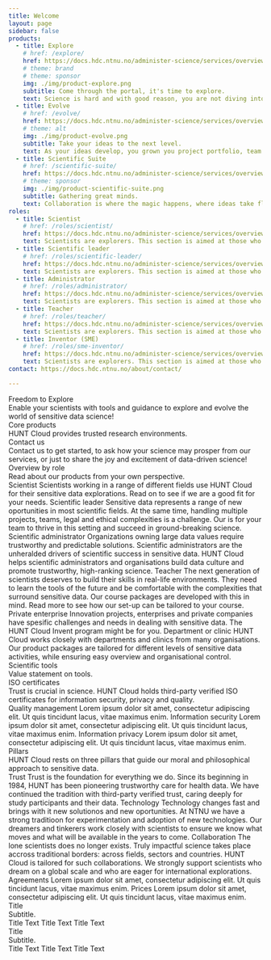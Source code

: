 ```yaml
---
title: Welcome
layout: page
sidebar: false
products:
  - title: Explore
    # href: /explore/
    href: https://docs.hdc.ntnu.no/administer-science/services/overview/
    # theme: brand
    # theme: sponsor
    img: ./img/product-explore.png
    subtitle: Come through the portal, it's time to explore.
    text: Science is hard and with good reason, you are not diving into the unknown becasue it is easy. Working with sensitive data means entering a land of laws, regulations and agreements; but this is also where scientific progress happens every day. We are here to make sure you get to do the hard things.
  - title: Evolve
    # href: /evolve/
    href: https://docs.hdc.ntnu.no/administer-science/services/overview/
    # theme: alt
    img: ./img/product-evolve.png
    subtitle: Take your ideas to the next level.
    text: As your ideas develop, you grown you project portfolio, team and scientific career. You are ready to expand and we got you covered for this next phase of your journey.
  - title: Scientific Suite
    # href: /scientific-suite/
    href: https://docs.hdc.ntnu.no/administer-science/services/overview/
    # theme: sponsor
    img: ./img/product-scientific-suite.png
    subtitle: Gathering great minds.
    text: Collaboration is where the magic happens, where ideas take flight in new directions, young scientists grow up and multidisiplinary teams make discoveries that change worlds. Our scientific suites are for you, set up for the complexities you phase as you take on the grand challenges.
roles:
  - title: Scientist
    # href: /roles/scientist/
    href: https://docs.hdc.ntnu.no/administer-science/services/overview/
    text: Scientists are explorers. This section is aimed at those who...
  - title: Scientific leader
    # href: /roles/scientific-leader/
    href: https://docs.hdc.ntnu.no/administer-science/services/overview/
    text: Scientists are explorers. This section is aimed at those who...
  - title: Administrator
    # href: /roles/administrator/
    href: https://docs.hdc.ntnu.no/administer-science/services/overview/
    text: Scientists are explorers. This section is aimed at those who...
  - title: Teacher
    # href: /roles/teacher/
    href: https://docs.hdc.ntnu.no/administer-science/services/overview/
    text: Scientists are explorers. This section is aimed at those who...
  - title: Inventor (SME)
    # href: /roles/sme-inventor/
    href: https://docs.hdc.ntnu.no/administer-science/services/overview/
    text: Scientists are explorers. This section is aimed at those who...
contact: https://docs.hdc.ntnu.no/about/contact/

---
```


<!-- <script setup></script> -->

<div class="hc-home-page">
  <div class="hc-header">
    <div class="hc-header-img"></div>
  </div>

<!-- Block: Freedom to explore -->

  <div class="hc-block">
    <div class="hc-block-container">
      <div class="hc-title-main font-weight-black">
        Freedom to Explore
      </div>
      <div class="hc-subtitle-main">
        Enable your scientists with tools and guidance to explore and evolve the world of sensitive data science!
        <!-- Welcome to HUNT Cloud! We provide scientists with tools and guidance to explore and evolve their magical world of sensitive data science. -->
      </div>
    </div>
  </div>

<!-- Block: Core products -->
<!-- Content: In this page header -->

  <div class="hc-block">
    <div class="hc-block-container">
      <div class="hc-container-title">
        Core products
      </div>
      <div class="hc-container-subtitle">
      HUNT Cloud provides trusted research environments.
      </div>
      <ProductSlider :products="$frontmatter.products" />
    </div>
  </div>

<!-- Block: Contact us -->

  <div class="hc-block">
    <div class="hc-block-container">
      <div class="hc-container-title">
        Contact us
      </div>
      <div class="hc-container-subtitle">
        Contact us to get started, to ask how your science may prosper from our services, or just to share the joy and excitement of data-driven science!
      </div>
      <div class="hc-section">
        <hc-button title="Contact us" :href="$frontmatter.contact" target="_blank" size="x-large" elevation="2" />
      </div>
    </div>
  </div>

<!-- Block: Roles -->
<!-- Content: In this page header -->

  <div class="hc-block">
    <div class="hc-block-container">
      <div class="hc-container-title">
        Overview by role
      </div>
      <div class="hc-container-subtitle">
        Read about our products from your own perspective.
      </div>
      <v-row align="center">
        <v-col cols="12" class="align-self-start v-col-sm-6 v-col-md-4">
          <!-- https://vuetifyjs.com/en/components/cards/ -->
          <v-card color="transparent" elevation="0">
            <v-card-title>Scientist</v-card-title>
            <v-divider></v-divider>
            <v-card-text>
              <v-row dense>
                <v-col cols="12">
                  Scientists working in a range of different fields use HUNT Cloud for their sensitive data explorations. Read on to see if we are a good fit for your needs.
                </v-col>
              </v-row>
              <v-row dense>
                <v-col cols="12">
                  <hc-button size="small" href="place-link" title="Read more" />
                </v-col>
              </v-row>
            </v-card-text>
          </v-card>
        </v-col>
        <v-col cols="12" class="align-self-start v-col-sm-6 v-col-md-4">
          <!-- https://vuetifyjs.com/en/components/cards/ -->
          <v-card color="transparent" elevation="0">
            <v-card-title>Scientific leader</v-card-title>
            <v-divider></v-divider>
            <v-card-text>
              <v-row dense>
                <v-col cols="12">
                  Sensitive data represents a range of new oportunities in most scientific fields. At the same time, handling multiple projects, teams, legal and ethical complexities is a challenge. Our is for your team to thrive in this setting and succeed in ground-breaking science.
                </v-col>
              </v-row>
              <v-row dense>
                <v-col cols="12">
                  <hc-button size="small" href="place-link" title="Read more" />
                </v-col>
              </v-row>
            </v-card-text>
          </v-card>
        </v-col>
        <v-col cols="12" class="align-self-start v-col-sm-6 v-col-md-4">
          <!-- https://vuetifyjs.com/en/components/cards/ -->
          <v-card color="transparent" elevation="0">
            <v-card-title>Scientific administrator</v-card-title>
            <v-divider></v-divider>
            <v-card-text>
              <v-row dense>
                <v-col cols="12">
                  Organizations owning large data values require trustworthy and predictable solutions. Scientific administrators are the unheralded drivers of scientific success in sensitive data. HUNT Cloud helps scientific administrators and organisations build data culture and promote trustworthy, high-ranking science.
                </v-col>
              </v-row>
              <v-row dense>
                <v-col cols="12">
                  <hc-button size="small" href="place-link" title="Read more" />
                </v-col>
              </v-row>
            </v-card-text>
          </v-card>
        </v-col>
        <v-col cols="12" class="align-self-start v-col-sm-6 v-col-md-4">
          <!-- https://vuetifyjs.com/en/components/cards/ -->
          <v-card color="transparent" elevation="0">
            <v-card-title>Teacher</v-card-title>
            <v-divider></v-divider>
            <v-card-text>
              <v-row dense>
                <v-col cols="12">
                  The next generation of scientists deserves to build their skills in real-life environments. They need to learn the tools of the future and be comfortable with the complexities that surround sensitive data. Our course packages are developed with this in mind. Read more to see how our set-up can be tailored to your course.
                </v-col>
              </v-row>
              <v-row dense>
                <v-col cols="12">
                  <hc-button size="small" href="place-link" title="Read more" />
                </v-col>
              </v-row>
            </v-card-text>
          </v-card>
        </v-col>
        <v-col cols="12" class="align-self-start v-col-sm-6 v-col-md-4">
          <!-- https://vuetifyjs.com/en/components/cards/ -->
          <v-card color="transparent" elevation="0">
            <v-card-title>Private enterprise</v-card-title>
            <v-divider></v-divider>
            <v-card-text>
              <v-row dense>
                <v-col cols="12">
                  Innovation projects, enterprises and private companies have spesific challenges and needs in dealing with sensitive data. The HUNT Cloud Invent program might be for you.
                </v-col>
              </v-row>
              <v-row dense>
                <v-col cols="12">
                  <hc-button size="small" href="place-link" title="Read more" />
                </v-col>
              </v-row>
            </v-card-text>
          </v-card>
        </v-col>
        <v-col cols="12" class="align-self-start v-col-sm-6 v-col-md-4">
          <!-- https://vuetifyjs.com/en/components/cards/ -->
          <v-card color="transparent" elevation="0">
            <v-card-title>Department or clinic</v-card-title>
            <v-divider></v-divider>
            <v-card-text>
              <v-row dense>
                <v-col cols="12">
                  HUNT Cloud works closely with departments and clinics from many organisations. Our product packages are tailored for different levels of sensitive data activities, while ensuring easy overview and organisational control.
                </v-col>
              </v-row>
              <v-row dense>
                <v-col cols="12">
                  <hc-button size="small" href="place-link" title="Read more" />
                </v-col>
              </v-row>
            </v-card-text>
          </v-card>
        </v-col>
      </v-row>
      <!-- <RoleSlider :roles="$frontmatter.roles" /> -->
    </div>
  </div>

<!-- Content: Scientific tools -->

  <div class="hc-block">
    <div class="hc-block-container">
      <div class="hc-container-title">
        Scientific tools
      </div>
      <div class="hc-container-subtitle">
        Value statement on tools.
      </div>
      <ToolsSlider />
    </div>
  </div>

<!-- Content: ISO -->

  <div class="hc-block">
    <div class="hc-block-container">
      <div class="hc-container-title">
        ISO certificates
      </div>
      <div class="hc-container-subtitle">
        Trust is crucial in science. HUNT Cloud holds third-party verified ISO certificates for information security, privacy and quality.
      </div>
      <v-row align="center">
        <v-col cols="12" class="align-self-start v-col-sm-4">
          <!-- https://vuetifyjs.com/en/components/cards/ -->
          <v-card color="transparent" elevation="0">
            <v-card-title>Quality management</v-card-title>
            <v-card-text>
              <v-row dense>
                <v-col cols="12">
                  Lorem ipsum dolor sit amet, consectetur adipiscing elit. Ut quis tincidunt lacus, vitae maximus enim.
                </v-col>
              </v-row>
              <v-row dense>
                <v-col cols="12">
                  <hc-button size="small" href="place-link" title="Read more" />
                </v-col>
              </v-row>
            </v-card-text>
          </v-card>
        </v-col>
        <v-col cols="12" class="align-self-start v-col-sm-4">
          <!-- https://vuetifyjs.com/en/components/cards/ -->
          <v-card color="transparent" elevation="0">
            <v-card-title>Information security</v-card-title>
            <v-card-text>
              <v-row dense>
                <v-col cols="12">
                  Lorem ipsum dolor sit amet, consectetur adipiscing elit. Ut quis tincidunt lacus, vitae maximus enim.
                </v-col>
              </v-row>
              <v-row dense>
                <v-col cols="12">
                  <hc-button size="small" href="place-link" title="Read more" />
                </v-col>
              </v-row>
            </v-card-text>
          </v-card>
        </v-col>
        <v-col cols="12" class="align-self-start v-col-sm-4">
          <!-- https://vuetifyjs.com/en/components/cards/ -->
          <v-card color="transparent" elevation="0">
            <v-card-title>Information privacy</v-card-title>
            <v-card-text>
              <v-row dense>
                <v-col cols="12">
                  Lorem ipsum dolor sit amet, consectetur adipiscing elit. Ut quis tincidunt lacus, vitae maximus enim.
                </v-col>
              </v-row>
              <v-row dense>
                <v-col cols="12">
                  <hc-button size="small" href="place-link" title="Read more" />
                </v-col>
              </v-row>
            </v-card-text>
          </v-card>
        </v-col>
      </v-row>
    </div>
  </div>


<!-- Block: Pillars -->

  <div class="hc-block">
    <div class="hc-block-container">
      <div class="hc-container-title">
        Pillars
      </div>
      <div class="hc-container-subtitle">
        HUNT Cloud rests on three pillars that guide our moral and philosophical approach to sensitive data.
      </div>
      <v-row align="center">
        <v-col cols="12" class="align-self-start v-col-sm-4">
          <!-- https://vuetifyjs.com/en/components/cards/ -->
          <v-card color="transparent" elevation="0">
            <v-card-title>Trust</v-card-title>
            <v-card-text>
              <v-row dense>
                <v-col cols="12">
                  Trust is the foundation for everything we do. Since its beginning in 1984, HUNT has been pioneering trustworthy care for health data. We have continued the tradition with third-party verified trust, caring deeply for study participants and their data.
                </v-col>
              </v-row>
              <v-row dense>
                <v-col cols="12">
                  <hc-button size="small" href="place-link" title="Read more" blue />
                </v-col>
              </v-row>
            </v-card-text>
          </v-card>
        </v-col>
        <v-col cols="12" class="align-self-start v-col-sm-4">
          <!-- https://vuetifyjs.com/en/components/cards/ -->
          <v-card color="transparent" elevation="0">
            <v-card-title>Technology</v-card-title>
            <v-card-text>
              <v-row dense>
                <v-col cols="12">
                  Technology changes fast and brings with it new solutionos and new oportunities. At NTNU we have a strong traditioon for experimentation and adoption of new technologies. Our dreamers and tinkerers work closely with scientists to ensure we know what moves and what will be available in the years to come.
                </v-col>
              </v-row>
              <v-row dense>
                <v-col cols="12">
                  <hc-button size="small" href="place-link" title="Read more" blue />
                </v-col>
              </v-row>
            </v-card-text>
          </v-card>
        </v-col>
        <v-col cols="12" class="align-self-start v-col-sm-4">
          <!-- https://vuetifyjs.com/en/components/cards/ -->
          <v-card color="transparent" elevation="0">
            <v-card-title>Collaboration</v-card-title>
            <v-card-text>
              <v-row dense>
                <v-col cols="12">
                  The lone scientists does no longer exists. Truly impactful science takes place accross traditional borders: across fields, sectors and countries. HUNT Cloud is tailored for such collaborations. We strongly support scientists who dream on a global scale and who are eager for international explorations.
                </v-col>
              </v-row>
              <v-row dense>
                <v-col cols="12">
                  <hc-button size="small" href="place-link" title="Read more" blue />
                </v-col>
              </v-row>
            </v-card-text>
          </v-card>
        </v-col>
      </v-row>
    </div>
  </div>

<!-- Block: Agreements -->

  <div class="hc-block">
    <div class="hc-block-container">
      <v-row class="my-4">
        <!-- Agreements -->
        <v-col col="6">
          <!-- https://vuetifyjs.com/en/components/cards/ -->
          <v-card elevation="0">
            <v-card-title>Agreements</v-card-title>
            <v-card-text>
              <v-row dense>
                <v-col cols="12">
                  Lorem ipsum dolor sit amet, consectetur adipiscing elit. Ut quis tincidunt lacus, vitae maximus enim.
                </v-col>
              </v-row>
              <v-row dense>
                <v-col cols="12">
                  <hc-button size="small" href="place-link" title="Read more" />
                </v-col>
              </v-row>
            </v-card-text>
          </v-card>
        </v-col>
        <!-- Prices -->
        <v-col col="6">
          <!-- https://vuetifyjs.com/en/components/cards/ -->
          <v-card elevation="0">
            <v-card-title>Prices</v-card-title>
            <v-card-text>
              <v-row dense>
                <v-col cols="12">
                  Lorem ipsum dolor sit amet, consectetur adipiscing elit. Ut quis tincidunt lacus, vitae maximus enim.
                </v-col>
              </v-row>
              <v-row dense>
                <v-col cols="12">
                  <hc-button size="small" href="place-link" title="Read more" />
                </v-col>
              </v-row>
            </v-card-text>
          </v-card>
        </v-col>
      </v-row>
    </div>
  </div>

<!-- Block: .... -->

  <div class="hc-block">
    <div class="hc-block-container">
      <div class="hc-container-title">
        Title
      </div>
      <div class="hc-container-subtitle">
        Subtitle.
      </div>
      <v-row align="center">
        <v-col cols="12" class="align-self-start v-col-sm-4">
          <!-- https://vuetifyjs.com/en/components/cards/ -->
          <v-card color="transparent" elevation="0">
            <v-card-title>Title</v-card-title>
            <v-card-text>
              <v-row dense>
                <v-col cols="12">
                  Text
                </v-col>
              </v-row>
              <v-row dense>
                <v-col cols="12">
                  <hc-button size="small" href="place-link" title="Read more" blue />
                </v-col>
              </v-row>
            </v-card-text>
          </v-card>
        </v-col>
        <v-col cols="12" class="align-self-start v-col-sm-4">
          <!-- https://vuetifyjs.com/en/components/cards/ -->
          <v-card color="transparent" elevation="0">
            <v-card-title>Title</v-card-title>
            <v-card-text>
              <v-row dense>
                <v-col cols="12">
                  Text
                </v-col>
              </v-row>
              <v-row dense>
                <v-col cols="12">
                  <hc-button size="small" href="place-link" title="Read more" blue />
                </v-col>
              </v-row>
            </v-card-text>
          </v-card>
        </v-col>
        <v-col cols="12" class="align-self-start v-col-sm-4">
          <!-- https://vuetifyjs.com/en/components/cards/ -->
          <v-card color="transparent" elevation="0">
            <v-card-title>Title</v-card-title>
            <v-card-text>
              <v-row dense>
                <v-col cols="12">
                  Text
                </v-col>
              </v-row>
              <v-row dense>
                <v-col cols="12">
                  <hc-button size="small" href="place-link" title="Read more" blue />
                </v-col>
              </v-row>
            </v-card-text>
          </v-card>
        </v-col>
      </v-row>
    </div>
  </div>


<!-- Block: .... -->

  <div class="hc-block">
    <div class="hc-block-container">
      <div class="hc-container-title">
        Title
      </div>
      <div class="hc-container-subtitle">
        Subtitle.
      </div>
      <v-row align="center">
        <v-col cols="12" class="align-self-start v-col-sm-4">
          <!-- https://vuetifyjs.com/en/components/cards/ -->
          <v-card color="transparent" elevation="0">
            <v-card-title>Title</v-card-title>
            <v-card-text>
              <v-row dense>
                <v-col cols="12">
                  Text
                </v-col>
              </v-row>
              <v-row dense>
                <v-col cols="12">
                  <hc-button size="small" href="place-link" title="Read more" />
                </v-col>
              </v-row>
            </v-card-text>
          </v-card>
        </v-col>
        <v-col cols="12" class="align-self-start v-col-sm-4">
          <!-- https://vuetifyjs.com/en/components/cards/ -->
          <v-card color="transparent" elevation="0">
            <v-card-title>Title</v-card-title>
            <v-card-text>
              <v-row dense>
                <v-col cols="12">
                  Text
                </v-col>
              </v-row>
              <v-row dense>
                <v-col cols="12">
                  <hc-button size="small" href="place-link" title="Read more" />
                </v-col>
              </v-row>
            </v-card-text>
          </v-card>
        </v-col>
        <v-col cols="12" class="align-self-start v-col-sm-4">
          <!-- https://vuetifyjs.com/en/components/cards/ -->
          <v-card color="transparent" elevation="0">
            <v-card-title>Title</v-card-title>
            <v-card-text>
              <v-row dense>
                <v-col cols="12">
                  Text
                </v-col>
              </v-row>
              <v-row dense>
                <v-col cols="12">
                  <hc-button size="small" href="place-link" title="Read more" />
                </v-col>
              </v-row>
            </v-card-text>
          </v-card>
        </v-col>
      </v-row>
    </div>
  </div>

<!-- Block: About HUNT Cloud -->

<FooterBlock :contact="$frontmatter.contact" />

</div>


<style scoped>

/* CSS scoped specifically to this page */

</style>

